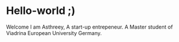 # Hello-world ;)

Welcome
I am Asthreey,
A start-up entrepeneur.
A Master student of Viadrina European University Germany.
